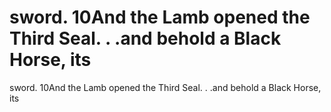 # sword. 10And the Lamb opened the Third Seal. . .and behold a Black Horse, its

sword. 10And the Lamb opened the Third Seal. . .and behold a Black Horse, its